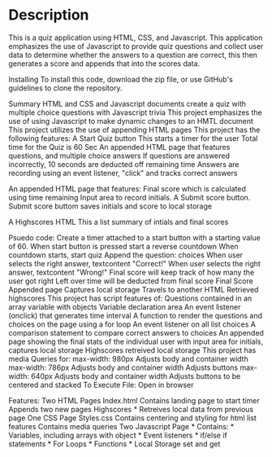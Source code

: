 # Description

This is a quiz application using HTML, CSS, and Javascript. This application emphasizes the use of Javascript to provide quiz questions and collect user data to determine whether the answers to a question are correct, this then generates a score and appends that into the scores data.

Installing
To install this code, download the zip file, or use GitHub's guidelines to clone the repository.

Summary
HTML and CSS and Javascript documents create a quiz with multiple choice questions with Javascript trivia
This project emphasizes the use of using Javascript to make dynamic changes to an HMTL document
This project utilizes the use of appending HTML pages
This project has the following features:
A Start Quiz button
This starts a timer for the user
Total time for the Quiz is 60 Sec
An appended HTML page that features questions, and multiple choice answers
If questions are answered incorrectly, 10 seconds are deducted off remaining time
Answers are recording using an event listener, "click" and tracks correct answers




An appended HTML page that features:
Final score which is calculated using time remaining
Input area to record initials.
A Submit score button.
Submit score buttom saves initials and score to local storage


A Highscores HTML
This a list summary of intials and final scores


Psuedo code:
Create a timer attached to a start button with a starting value of 60.
When start button  is pressed start a reverse countdown
When countdown starts, start quiz
Append the question: choices
When user selects the right answer, textcontent "Correct!"
When user selects the right answer, textcontent "Wrong!"
Final score will keep track of how many the user got right
Left over time will be deducted from final score
Final Score Appended page
Captures local storage
Travels to another HTML
Retrieved highscores
This project has script features of:
Questions contained in an array variable with objects
Variable declaration area
An event listener (onclick) that generates time interval
A function to render the questions and choices on the page using a for loop
An event listener on all list choices
A comparison statement to compare correct answers to choices
An appended page showing the final stats of the individual user with input area for initials, captures local storage
Highscores retreived local storage
This project has media Queries for:
max-width: 980px
Adjusts body and container width
max-width: 786px
Adjusts body and container width
Adjusts buttons
max-width: 640px
Adjusts body and container width
Adjusts buttons to be centered and stacked
To Execute File:
Open in browser

Features:
Two HTML Pages
Index.html
Contains landing page to start timer
Appends two new pages
Highscores * Retreives local data from previous page
One CSS Page
Styles.css
Contains centering and styling for html list features
Contains media queries
Two Javascript Page * Contains: * Variables, including arrays with object * Event listeners * if/else if statements * For Loops * Functions * Local Storage set and get